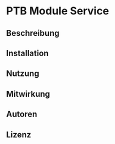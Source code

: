 # PTB Module Service

## Beschreibung

## Installation

## Nutzung

## Mitwirkung

## Autoren

## Lizenz
